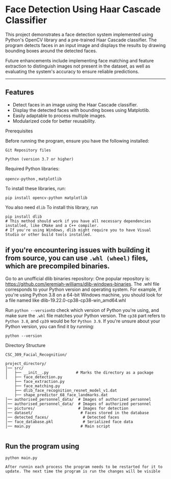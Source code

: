 # Face Detection Using Haar Cascade Classifier

This project demonstrates a face detection system implemented using Python's OpenCV library and a pre-trained Haar Cascade classifier. The program detects faces in an input image and displays the results by drawing bounding boxes around the detected faces.

Future enhancements include implementing face matching and feature extraction to distinguish images not present in the dataset, as well as evaluating the system's accuracy to ensure reliable predictions.


---

## Features

- Detect faces in an image using the Haar Cascade classifier.
- Display the detected faces with bounding boxes using Matplotlib.
- Easily adaptable to process multiple images.
- Modularized code for better reusability.

Prerequisites

Before running the program, ensure you have the following installed:

`Git Repository files`

`Python (version 3.7 or higher)`

Required Python libraries:

`opencv-python` ,
`matplotlib`

To install these libraries, run:

``` 
pip install opencv-python matplotlib
```
You also need 
`dlib`
To install this library, run
```
pip install dlib
# This method should work if you have all necessary dependencies installed, like CMake and a C++ compiler.
# If you're using Windows, dlib might require you to have Visual Studio or other build tools installed.
```
if you're encountering issues with building it from source, you can use `.whl (wheel)` files, which are precompiled binaries.
---
Go to an unofficial dlib binaries repository:
One popular repository is: https://github.com/jeremiah-williams/dlib-windows-binaries.
The .whl file corresponds to your Python version and operating system. For example, if you're using Python 3.8 on a 64-bit Windows machine, you should look for a file named like dlib-19.22.0-cp38-cp38-win_amd64.whl

Run `python --version`to check which version of Python you're using, and make sure the `.whl` file matches your Python version.
The `cp38` part refers to `Python 3.8`, and `cp39` would be for `Python 3.9`. If you're unsure about your Python version, you can find it by running:
```
python --version
```

Directory Structure
```
CSC_309_Facial_Recognition/

project_directory/
│── src/
│   ├── __init__.py            # Marks the directory as a package
│   ├── face_detection.py                           
    ├── face_extraction.py                          
    ├── face_matching.py                            
    ├── dlib_face_recognition_resnet_model_v1.dat   
    ├── shape_predictor_68_face_landmarks.dat
│── authorised_personnel_data/  # Images of authorized personnel
│── authorised_personnel_data/  # Images of authorized personnel
│── pictures/                   # Images for detection
│── dataset/                     # Faces stored in the database
│── detected_faces/               # Detected faces
│── face_database.pkl             # Serialized face data
│── main.py                      # Main script


```
## Run the program using

```
python main.py
```
`After runnin each process the program needs to be restarted for it to update.
The next time the program is run the changes will be visible`
